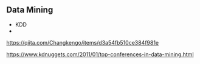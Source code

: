 ## Data Mining
- KDD
-

https://qiita.com/Changkengo/items/d3a54fb510ce384f981e

https://www.kdnuggets.com/2011/01/top-conferences-in-data-mining.html
